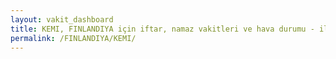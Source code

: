 ```yaml
---
layout: vakit_dashboard
title: KEMI, FINLANDIYA için iftar, namaz vakitleri ve hava durumu - ilçe/eyalet seç
permalink: /FINLANDIYA/KEMI/
---
```


<script type="text/javascript">
  var GLOBAL_COUNTRY = 'FINLANDIYA';
  var GLOBAL_CITY = 'KEMI';
  var GLOBAL_STATE = '';
  var lat = 72;
  var lon = 21;
</script>
